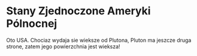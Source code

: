 # Stany Zjednoczone Ameryki Pólnocnej

Oto USA. Chociaz wydaja sie wieksze od Plutona, Pluton ma jeszcze druga strone,
zatem jego powierzchnia jest wieksza!

